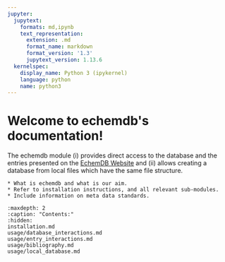 ```yaml
---
jupyter:
  jupytext:
    formats: md,ipynb
    text_representation:
      extension: .md
      format_name: markdown
      format_version: '1.3'
      jupytext_version: 1.13.6
  kernelspec:
    display_name: Python 3 (ipykernel)
    language: python
    name: python3
---
```


Welcome to echemdb's documentation!
========================================

The echemdb module (i) provides direct access to the database and 
the entries presented on the [EchemDB Website](https://echemdb.github.io/website) 
and (ii) allows creating a database from local files which have 
the same file structure.

```{todo}
* What is echemdb and what is our aim.
* Refer to installation instructions, and all relevant sub-modules.
* Include information on meta data standards.
```

```{toctree}
:maxdepth: 2
:caption: "Contents:"
:hidden:
installation.md
usage/database_interactions.md
usage/entry_interactions.md
usage/bibliography.md
usage/local_database.md
```
